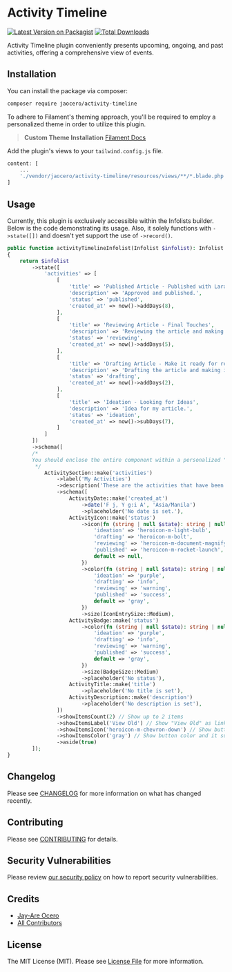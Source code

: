 # Activity Timeline

[![Latest Version on Packagist](https://img.shields.io/packagist/v/jaocero/activity-timeline.svg?style=flat-square)](https://packagist.org/packages/jaocero/activity-timeline)
[![Total Downloads](https://img.shields.io/packagist/dt/jaocero/activity-timeline.svg?style=flat-square)](https://packagist.org/packages/jaocero/activity-timeline)

Activity Timeline plugin conveniently presents upcoming, ongoing, and past activities, offering a comprehensive view of events.

## Installation

You can install the package via composer:

```bash
composer require jaocero/activity-timeline
```

To adhere to Filament's theming approach, you'll be required to employ a personalized theme in order to utilize this plugin.

> **Custom Theme Installation**
> [Filament Docs](https://filamentphp.com/docs/3.x/panels/themes#creating-a-custom-theme)

Add the plugin's views to your `tailwind.config.js` file.

```js
content: [
    ...
    './vendor/jaocero/activity-timeline/resources/views/**/*.blade.php',
]
```

## Usage
Currently, this plugin is exclusively accessible within the Infolists builder. Below is the code demonstrating its usage. Also, it solely functions with `->state([])` and doesn't yet support the use of `->record()`.

```php
public function activityTimelineInfolist(Infolist $infolist): Infolist
{
    return $infolist
        ->state([
            'activities' => [
                [
                    'title' => 'Published Article - Published with Laravel Filament and Tailwind CSS',
                    'description' => 'Approved and published.',
                    'status' => 'published',
                    'created_at' => now()->addDays(8),
                ],
                [
                    'title' => 'Reviewing Article - Final Touches',
                    'description' => 'Reviewing the article and making it ready for publication.',
                    'status' => 'reviewing',
                    'created_at' => now()->addDays(5),
                ],
                [
                    'title' => 'Drafting Article - Make it ready for review',
                    'description' => 'Drafting the article and making it ready for review.',
                    'status' => 'drafting',
                    'created_at' => now()->addDays(2),
                ],
                [
                    'title' => 'Ideation - Looking for Ideas',
                    'description' => 'Idea for my article.',
                    'status' => 'ideation',
                    'created_at' => now()->subDays(7),
                ]
            ]
        ])
        ->schema([
    	/*
    	You should enclose the entire component within a personalized "ActivitySection" section. This section functions identically to the repeater field; you simply have to provide the array state's key.
    	 */
            ActivitySection::make('activities')
                ->label('My Activities')
                ->description('These are the activities that have been recorded.')
                ->schema([
                    ActivityDate::make('created_at')
                        ->date('F j, Y g:i A', 'Asia/Manila')
                        ->placeholder('No date is set.'),
                    ActivityIcon::make('status')
                        ->icon(fn (string | null $state): string | null => match ($state) {
                            'ideation' => 'heroicon-m-light-bulb',
                            'drafting' => 'heroicon-m-bolt',
                            'reviewing' => 'heroicon-m-document-magnifying-glass',
                            'published' => 'heroicon-m-rocket-launch',
                            default => null,
                        })
                        ->color(fn (string | null $state): string | null => match ($state) {
                            'ideation' => 'purple',
                            'drafting' => 'info',
                            'reviewing' => 'warning',
                            'published' => 'success',
                            default => 'gray',
                        })
                        ->size(IconEntrySize::Medium),
                    ActivityBadge::make('status')
                        ->color(fn (string | null $state): string | null => match ($state) {
                            'ideation' => 'purple',
                            'drafting' => 'info',
                            'reviewing' => 'warning',
                            'published' => 'success',
                            default => 'gray',
                        })
                        ->size(BadgeSize::Medium)
                        ->placeholder('No status'),
                    ActivityTitle::make('title')
                        ->placeholder('No title is set'),
                    ActivityDescription::make('description')
                        ->placeholder('No description is set'),
                ])
                ->showItemsCount(2) // Show up to 2 items
                ->showItemsLabel('View Old') // Show "View Old" as link label
                ->showItemsIcon('heroicon-m-chevron-down') // Show button icon
                ->showItemsColor('gray') // Show button color and it supports all colors
                ->aside(true)
        ]);
}
```
## Changelog

Please see [CHANGELOG](CHANGELOG.md) for more information on what has changed recently.

## Contributing

Please see [CONTRIBUTING](.github/CONTRIBUTING.md) for details.

## Security Vulnerabilities

Please review [our security policy](../../security/policy) on how to report security vulnerabilities.

## Credits

- [Jay-Are Ocero](https://github.com/199ocero)
- [All Contributors](../../contributors)

## License

The MIT License (MIT). Please see [License File](LICENSE.md) for more information.
